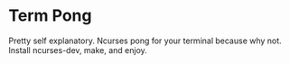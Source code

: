 # Term Pong

Pretty self explanatory. Ncurses pong for your terminal because why not.
Install ncurses-dev, make, and enjoy.

